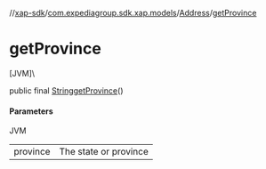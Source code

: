 //[xap-sdk](../../../index.md)/[com.expediagroup.sdk.xap.models](../index.md)/[Address](index.md)/[getProvince](get-province.md)

# getProvince

[JVM]\

public final [String](https://docs.oracle.com/javase/8/docs/api/java/lang/String.html)[getProvince](get-province.md)()

#### Parameters

JVM

| | |
|---|---|
| province | The state or province |
